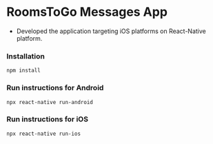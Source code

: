 # RoomsToGo Messages App

- Developed the application targeting iOS platforms on React-Native platform.

### Installation

```
npm install
```

### Run instructions for Android

```
npx react-native run-android

```

### Run instructions for iOS

```
npx react-native run-ios
```
